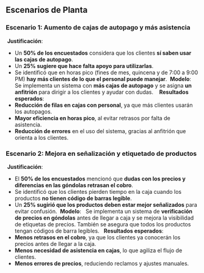 ## Escenarios de Planta
### Escenario 1: Aumento de cajas de autopago y más asistencia
 **Justificación**:
- Un **50% de los encuestados** considera que los clientes **sí saben usar las cajas de autopago**.
- Un **25% sugiere que hace falta apoyo para utilizarlas**.
- Se identificó que en horas pico (fines de mes, quincena y de 7:00 a 9:00 PM) **hay más clientes de lo que el personal puede manejar**.
 **Modelo**:  
Se implementa un sistema con **más cajas de autopago** y se asigna **un anfitrión** para dirigir a los clientes y ayudar con dudas.  
 **Resultados esperados**:
- **Reducción de filas en cajas con personal**, ya que más clientes usarán los autopagos.
- **Mayor eficiencia en horas pico**, al evitar retrasos por falta de asistencia.
- **Reducción de errores** en el uso del sistema, gracias al anfitrión que orienta a los clientes.
### Escenario 2: Mejora en señalización y etiquetado de productos
 **Justificación**:
- El **50% de los encuestados** mencionó que **dudas con los precios y diferencias en las góndolas retrasan el cobro**.
- Se identificó que los clientes pierden tiempo en la caja cuando los productos **no tienen código de barras legible**.
- Un **25% sugirió que los productos deben estar mejor señalizados** para evitar confusión.
 **Modelo**:  
Se implementa un sistema de **verificación de precios en góndolas** antes de llegar a caja y se mejora la visibilidad de etiquetas de precios. También se asegura que todos los productos tengan códigos de barra legibles.  
**Resultados esperados**:
- **Menos retrasos en el cobro**, ya que los clientes ya conocerán los precios antes de llegar a la caja.
- **Menos necesidad de asistencia en cajas**, lo que agiliza el flujo de clientes.
- **Menos errores de precios**, reduciendo reclamos y ajustes manuales.